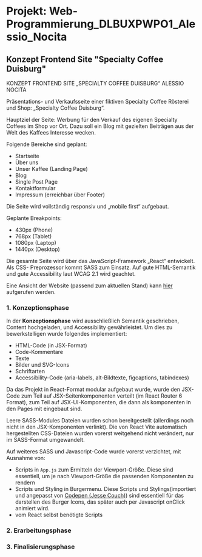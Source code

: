 # Projekt: Web-Programmierung_DLBUXPWPO1_Alessio_Nocita
## Konzept Frontend Site "Specialty Coffee Duisburg"

KONZEPT FRONTEND SITE „SPECIALTY COFFEE DUISBURG“
ALESSIO NOCITA

Präsentations- und Verkaufsseite einer fiktiven Specialty Coffee Rösterei und Shop:
„Specialty Coffee Duisburg“.

Hauptziel der Seite: Werbung für den Verkauf des eigenen Specialty Coffees im Shop vor
Ort. Dazu soll ein Blog mit gezielten Beiträgen aus der Welt des Kaffees Interesse
wecken.

Folgende Bereiche sind geplant:

- Startseite
- Über uns
- Unser Kaffee (Landing Page)
- Blog
- Single Post Page
- Kontaktformular
- Impressum (erreichbar über Footer)

Die Seite wird vollständig responsiv und „mobile first“ aufgebaut.

Geplante Breakpoints:

- 430px (Phone)
- 768px (Tablet)
- 1080px (Laptop)
- 1440px (Desktop)

Die gesamte Seite wird über das JavaScript-Framework „React“ entwickelt. Als CSS-
Preprozessor kommt SASS zum Einsatz. Auf gute HTML-Semantik und gute Accessibility laut WCAG 2.1 wird
geachtet.

Eine Ansicht der Website (passend zum aktuellen Stand) kann [hier](http://64.227.117.137/) aufgerufen werden.

### 1. Konzeptionsphase
In der **Konzeptionsphase** wird ausschließlich Semantik geschrieben, Content hochgeladen, und Accessibility gewährleistet. 
Um dies zu bewerkstelligen wurde folgendes implementiert:
- HTML-Code (in JSX-Format)
- Code-Kommentare
- Texte
- Bilder und SVG-Icons
- Schriftarten
- Accessibility-Code (aria-labels, alt-Bildtexte, figcaptions, tabindexes)

Da das Projekt in React-Format modular aufgebaut wurde, wurde den JSX-Code zum Teil auf JSX-Seitenkomponenten verteilt (im React Router 6 Format), zum Teil auf JSX-UI-Komponenten, die dann als komponenten in den Pages mit eingebaut sind.

Leere SASS-Modules Dateien wurden schon bereitgestellt (allerdings noch nicht in den JSX-Komponenten verlinkt). Die von React Vite automatisch hergestellten CSS-Dateien wurden vorerst weitgehend nicht verändert, nur im SASS-Format umgewandelt.

Auf weiteres SASS und Javascript-Code wurde vorerst verzichtet, mit Ausnahme von:
- Scripts in `App.js` zum Ermitteln der Viewport-Größe. Diese sind essentiell, um je nach Viewport-Größe die passenden Komponenten zu rendern
- Scripts und Styling in Burgermenu. Diese Scripts und Stylings(importiert und angepasst von [Codepen (Jesse Couch)](https://codepen.io/designcouch/pen/ExvwPY)) sind essentiell für das darstellen des Burger Icons, das später auch per Javascript onClick animiert wird.
- vom React selbst benötigte Scripts


### 2. Erarbeitungsphase


### 3. Finalisierungsphase



